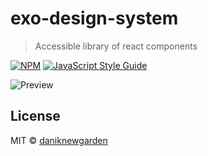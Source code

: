 # exo-design-system

> Accessible library of react components

[![NPM](https://img.shields.io/npm/v/exo-design-system.svg)](https://www.npmjs.com/package/@daniknewgarden/exo-design-system) [![JavaScript Style Guide](https://img.shields.io/badge/code_style-standard-brightgreen.svg)](https://standardjs.com)

![Preview](https://github.com/daniknewgarden/exo-ui/tree/main/example/screenshots/exo-preview.png)

## License

MIT © [daniknewgarden](https://github.com/daniknewgarden)
